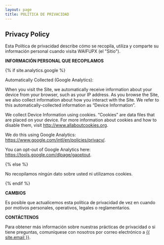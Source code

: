 ```yaml
---
layout: page
title: POLÍTICA DE PRIVACIDAD
---
```

<div class="col-lg-12 text-center">
	<h2 class="section-heading text-uppercase">Privacy Policy</h2>
</div>

Esta Política de privacidad describe cómo se recopila, utiliza y comparte su información personal cuando visita WAIFUPX (el "Sitio").

**INFORMACIÓN PERSONAL QUE RECOPILAMOS**

{% if site.analytics.google %}

Automatically Collected (Google Analytics):

When you visit the Site, we automatically receive information about your device from your browser, such as your IP address. As you browse the Site, we also collect information about how you interact with the Site. We refer to this automatically-collected information as “Device Information”.

We collect Device Information using cookies. “Cookies” are data files that are placed on your device. For more information about cookies and how to disable them, visit http://www.allaboutcookies.org.

We do this using Google Analytics: <https://www.google.com/intl/en/policies/privacy/>.

You can opt-out of Google Analytics here: <https://tools.google.com/dlpage/gaoptout>.

{% else %}

No recopilamos ningún dato sobre usted ni utilizamos cookies.

{% endif %}

**CAMBIOS**

Es posible que actualicemos esta política de privacidad de vez en cuando por motivos personales, operativos, legales o reglamentarios.

**CONTÁCTENOS**

Para obtener más información sobre nuestras prácticas de privacidad o si tiene preguntas, comuníquese con nosotros por correo electrónico a <a href="mailto:{{ site.email }}">{{ site.email }}</a>.
